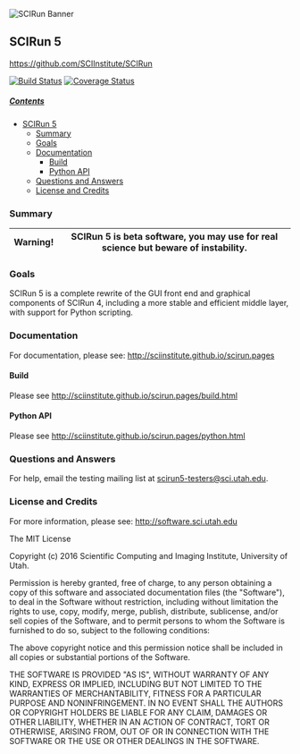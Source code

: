 ![SCIRun Banner](http://www.sci.utah.edu/images/software/SCIRun/scirun.png "")

## SCIRun 5
https://github.com/SCIInstitute/SCIRun

[![Build Status](https://travis-ci.org/SCIInstitute/SCIRun.svg)](https://travis-ci.org/SCIInstitute/SCIRun)
[![Coverage Status](https://coveralls.io/repos/SCIInstitute/SCIRun/badge.png)](https://coveralls.io/r/SCIInstitute/SCIRun)

##### [Contents](#user-content-scirun-5-prototype "generated with DocToc(http://doctoc.herokuapp.com/)")

- [SCIRun 5](#user-content-scirun-5)
	- [Summary](#user-content-summary)
	- [Goals](#user-content-goals)
	- [Documentation](#user-content-documentation)
 	  - [Build](#user-content-build)
 	  - [Python API](#user-content-python-api)
	- [Questions and Answers](#user-content-questions-and-answers)
	- [License and Credits](#user-content-license-and-credits)

### Summary

| Warning! |  SCIRun 5 is beta software, you may use for real science but beware of instability.  |
|:--------:|:-------------------------------------------------------------------------------------:|

### Goals
SCIRun 5 is a complete rewrite of the GUI front end and graphical components of SCIRun 4, including a more stable and
efficient middle layer, with support for Python scripting.

### Documentation
For documentation, please see: http://sciinstitute.github.io/scirun.pages

#### Build
Please see http://sciinstitute.github.io/scirun.pages/build.html

#### Python API
Please see http://sciinstitute.github.io/scirun.pages/python.html

### Questions and Answers
For help, email the testing mailing list at scirun5-testers@sci.utah.edu.

### License and Credits
  For more information, please see: http://software.sci.utah.edu

  The MIT License

  Copyright (c) 2016 Scientific Computing and Imaging Institute,
  University of Utah.


  Permission is hereby granted, free of charge, to any person obtaining a
  copy of this software and associated documentation files (the "Software"),
  to deal in the Software without restriction, including without limitation
  the rights to use, copy, modify, merge, publish, distribute, sublicense,
  and/or sell copies of the Software, and to permit persons to whom the
  Software is furnished to do so, subject to the following conditions:

  The above copyright notice and this permission notice shall be included
  in all copies or substantial portions of the Software.

  THE SOFTWARE IS PROVIDED "AS IS", WITHOUT WARRANTY OF ANY KIND, EXPRESS
  OR IMPLIED, INCLUDING BUT NOT LIMITED TO THE WARRANTIES OF MERCHANTABILITY,
  FITNESS FOR A PARTICULAR PURPOSE AND NONINFRINGEMENT. IN NO EVENT SHALL
  THE AUTHORS OR COPYRIGHT HOLDERS BE LIABLE FOR ANY CLAIM, DAMAGES OR OTHER
  LIABILITY, WHETHER IN AN ACTION OF CONTRACT, TORT OR OTHERWISE, ARISING
  FROM, OUT OF OR IN CONNECTION WITH THE SOFTWARE OR THE USE OR OTHER
  DEALINGS IN THE SOFTWARE.
